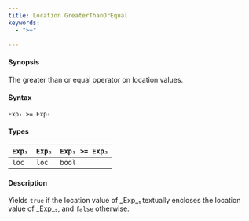 ```yaml
---
title: Location GreaterThanOrEqual
keywords:
  - ">="

---
```


#### Synopsis

The greater than or equal operator on location values.

#### Syntax

`Exp₁ >= Exp₂`

#### Types


| `Exp₁` | `Exp₂` | `Exp₁ >= Exp₂`  |
| --- | --- | --- |
| `loc`     |  `loc`    | `bool`                |


#### Description

Yields `true` if the location value of _Exp_₁ textually encloses
the location value of _Exp_₂, and `false` otherwise.


